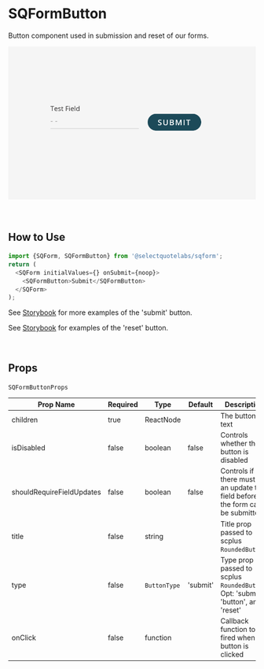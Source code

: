 # SQFormButton

Button component used in submission and reset of our forms.
<br />

![SQForm Button Example](../../../images/SQFormButtonExample.png)

<br />

## How to Use

```js
import {SQForm, SQFormButton} from '@selectquotelabs/sqform';
return (
  <SQForm initialValues={} onSubmit={noop}>
    <SQFormButton>Submit</SQFormButton>
  </SQForm>
);
```

See [Storybook](https://master--5f4431386ea00a00220d495c.chromatic.com/?path=/story/components-sqformbutton--default) for more examples of the 'submit' button.
<br />

See [Storybook](https://master--5f4431386ea00a00220d495c.chromatic.com/?path=/story/components-sqformresetbuttonwithconfirmation--default) for examples of the 'reset' button.

<br />

## Props

`SQFormButtonProps`

| Prop Name                 | Required | Type         | Default  | Description                                                                      |
| ------------------------- | -------- | ------------ | -------- | -------------------------------------------------------------------------------- |
| children                  | true     | ReactNode    |          | The button's text                                                                |
| isDisabled                | false    | boolean      | false    | Controls whether the button is disabled                                          |
| shouldRequireFieldUpdates | false    | boolean      | false    | Controls if there must be an update to a field before the form can be submitted  |
| title                     | false    | string       |          | Title prop passed to scplus `RoundedButton`                                      |
| type                      | false    | `ButtonType` | 'submit' | Type prop passed to scplus `RoundedButton`. Opt: 'submit', 'button', and 'reset' |
| onClick                   | false    | function     |          | Callback function to be fired when button is clicked                             |
